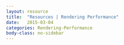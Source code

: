 ```yaml
---
layout: resource
title:  "Resources | Rendering Performance"
date:   2015-03-04
categories: Rendering-Performance
body-class: no-sidebar
---
```


